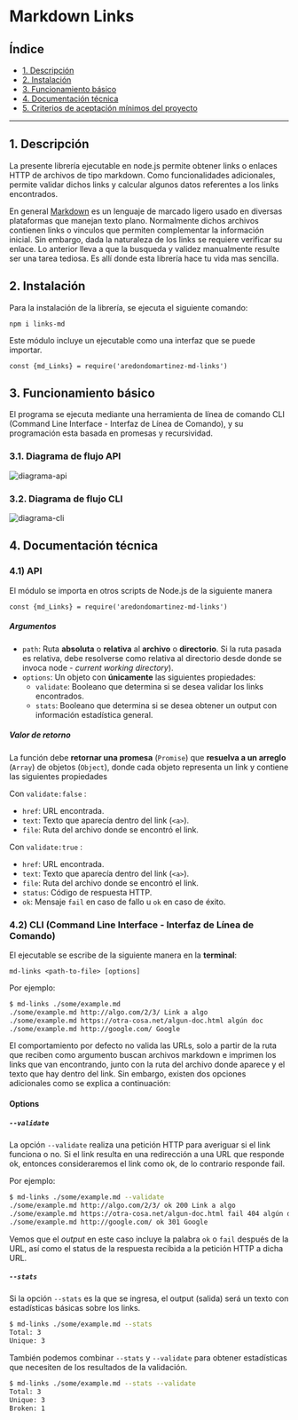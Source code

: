 # Markdown Links

## Índice

* [1. Descripción](#1-preámbulo)
* [2. Instalación](#2-Instalación)
* [3. Funcionamiento básico](#3-funcionamiento-básico)
* [4. Documentación técnica](#4-documentación-técnica)
* [5. Criterios de aceptación mínimos del proyecto](#5-criterios-de-aceptación-mínimos-del-proyecto)


***

## 1. Descripción
La presente librería ejecutable en node.js permite obtener links o enlaces HTTP de archivos de tipo markdown. Como funcionalidades adicionales, permite validar dichos links y calcular algunos datos referentes a los links encontrados.

En general [Markdown](https://es.wikipedia.org/wiki/Markdown) es un lenguaje de marcado
ligero usado en diversas plataformas que manejan texto plano. Normalmente dichos archivos contienen links o vinculos que permiten complementar la información inicial. Sin embargo, dada la naturaleza de los links se requiere verificar su enlace. Lo anterior lleva a que la busqueda y validez manualmente resulte ser una tarea tediosa. Es allí donde esta librería hace tu vida mas sencilla.


## 2. Instalación
Para la instalación de la librería, se ejecuta el siguiente comando:

`npm i links-md`

Este módulo incluye un ejecutable como una interfaz que se puede importar.

`const {md_Links} = require('aredondomartinez-md-links')`

## 3. Funcionamiento básico

El programa se ejecuta mediante una herramienta de línea de comando CLI (Command Line Interface - Interfaz de Línea de Comando), y su programación esta basada en promesas y recursividad.
### 3.1. Diagrama de flujo API
![diagrama-api](/images/MD%20links%20api%20.png)
### 3.2. Diagrama de flujo CLI
![diagrama-cli](/images/MD%20links%20CLI.png)


## 4. Documentación técnica
### 4.1) API

El módulo se importa en otros scripts de Node.js de la siguiente manera

`const {md_Links} = require('aredondomartinez-md-links')`

##### Argumentos

* `path`: Ruta **absoluta** o **relativa** al **archivo** o **directorio**.
Si la ruta pasada es relativa, debe resolverse como relativa al directorio
desde donde se invoca node - _current working directory_).
* `options`: Un objeto con **únicamente** las siguientes propiedades:
  - `validate`: Booleano que determina si se desea validar los links
    encontrados.
  - `stats`: Booleano que determina si se desea obtener un output
    con información estadística general.

##### Valor de retorno

La función debe **retornar una promesa** (`Promise`) que **resuelva a un arreglo**
(`Array`) de objetos (`Object`), donde cada objeto representa un link y contiene
las siguientes propiedades

Con `validate:false` :

* `href`: URL encontrada.
* `text`: Texto que aparecía dentro del link (`<a>`).
* `file`: Ruta del archivo donde se encontró el link.

Con `validate:true` :

* `href`: URL encontrada.
* `text`: Texto que aparecía dentro del link (`<a>`).
* `file`: Ruta del archivo donde se encontró el link.
* `status`: Código de respuesta HTTP.
* `ok`: Mensaje `fail` en caso de fallo u `ok` en caso de éxito.


### 4.2) CLI (Command Line Interface - Interfaz de Línea de Comando)

El ejecutable se escribe de la siguiente manera en la **terminal**:

`md-links <path-to-file> [options]`

Por ejemplo:

```sh
$ md-links ./some/example.md
./some/example.md http://algo.com/2/3/ Link a algo
./some/example.md https://otra-cosa.net/algun-doc.html algún doc
./some/example.md http://google.com/ Google
```

El comportamiento por defecto no valida las URLs, solo a partir de la ruta que reciben como
argumento buscan archivos markdown e imprimen los links que van encontrando, junto con la ruta del archivo donde aparece y el texto
que hay dentro del link. Sin embargo, existen dos opciones adicionales como se explica a continuación:

#### Options

##### `--validate`

La opción `--validate` realiza una petición HTTP para averiguar si el link funciona o no. Si el link resulta en una redirección a una
URL que responde ok, entonces consideraremos el link como ok, de lo contrario responde fail.

Por ejemplo:

```sh
$ md-links ./some/example.md --validate
./some/example.md http://algo.com/2/3/ ok 200 Link a algo
./some/example.md https://otra-cosa.net/algun-doc.html fail 404 algún doc
./some/example.md http://google.com/ ok 301 Google
```

Vemos que el _output_ en este caso incluye la palabra `ok` o `fail` después de
la URL, así como el status de la respuesta recibida a la petición HTTP a dicha
URL.

##### `--stats`

Si la opción `--stats` es la que se ingresa, el output (salida) será un texto con estadísticas
básicas sobre los links.

```sh
$ md-links ./some/example.md --stats
Total: 3
Unique: 3
```

También podemos combinar `--stats` y `--validate` para obtener estadísticas que
necesiten de los resultados de la validación.

```sh
$ md-links ./some/example.md --stats --validate
Total: 3
Unique: 3
Broken: 1
```






